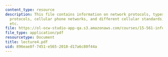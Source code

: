 ```yaml
---
content_type: resource
description: This file contains information on network protocols, types of connection
  protocols, cellular phone networks, and different cellular standards, Wi-fi, bluetooth
  etc.
file: https://ol-ocw-studio-app-qa.s3.amazonaws.com/courses/15-561-information-technology-essentials-spring-2005/896eae8f7451e5652018d17a6c80f44a_lecture4.pdf
file_type: application/pdf
resourcetype: Document
title: lecture4.pdf
uid: 896eae8f-7451-e565-2018-d17a6c80f44a
---
```

